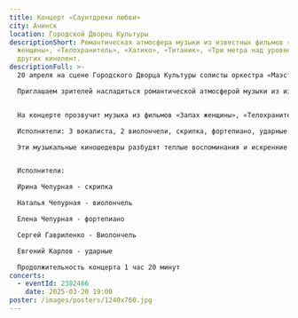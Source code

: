 ```yaml
---
title: Концерт «Саунтдреки любви»
city: Ачинск
location: Городской Дворец Культуры
descriptionShort: Романтическая атмосфера музыки из известных фильмов «Запах
  женщины», «Телохранитель», «Хатико», «Титаник», «Три метра над уровнем неба» и
  других кинолент.
descriptionFull: >-
  20 апреля на сцене Городского Дворца Культуры солисты оркестра «Маэстро» представят премьеру программы «Саундтреки любви»!

  Приглашаем зрителей насладиться романтической атмосферой музыки из известных фильмов, от которой замирают сердца.


  На концерте прозвучит музыка из фильмов «Запах женщины», «Телохранитель», «Хатико», «Титаник», «Три метра над уровнем неба» и других кинолент. Эти музыкальные киношедевры разбудят теплые воспоминания и искренние чувства, окутают атмосферой нежности и влюблённости.

  Исполнители: 3 вокалиста, 2 виолончели, скрипка, фортепиано, ударные инструменты.

  Эти музыкальные киношедевры разбудят теплые воспоминания и искренние чувства, окутают атмосферой нежности и влюбленности.


  Исполнители:

  Ирина Чепурная - скрипка

  Наталья Чепурная - виолончель

  Елена Чепурная - фортепиано

  Сергей Гавриленко - Виолончель

  Евгений Карлов - ударные

  Продолжительность концерта 1 час 20 минут
concerts:
  - eventId: 2382466
    date: 2025-03-20 19:00
poster: /images/posters/1240х760.jpg
---
```

